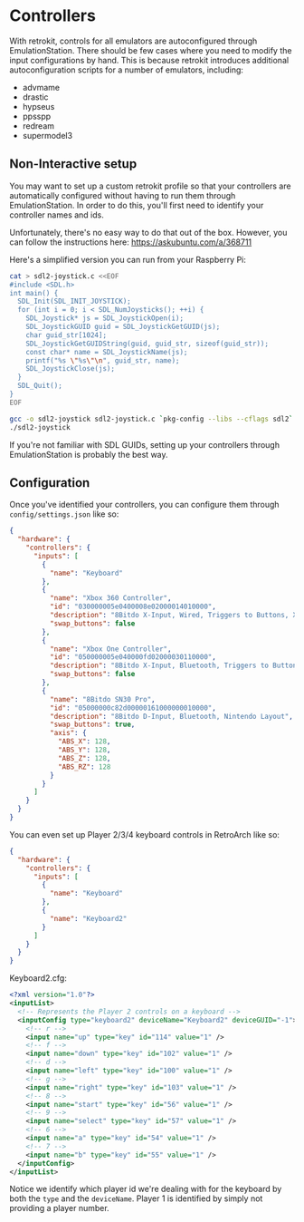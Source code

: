 # Controllers

With retrokit, controls for all emulators are autoconfigured through EmulationStation.
There should be few cases where you need to modify the input configurations by hand.
This is because retrokit introduces additional autoconfiguration scripts for a number
of emulators, including:

* advmame
* drastic
* hypseus
* ppsspp
* redream
* supermodel3

## Non-Interactive setup

You may want to set up a custom retrokit profile so that your controllers are
automatically configured without having to run them through EmulationStation.  In order
to do this, you'll first need to identify your controller names and ids.

Unfortunately, there's no easy way to do that out of the box.  However, you can follow the
instructions here: https://askubuntu.com/a/368711

Here's a simplified version you can run from your Raspberry Pi:

```sh
cat > sdl2-joystick.c <<EOF
#include <SDL.h>
int main() {
  SDL_Init(SDL_INIT_JOYSTICK);
  for (int i = 0; i < SDL_NumJoysticks(); ++i) {
    SDL_Joystick* js = SDL_JoystickOpen(i);
    SDL_JoystickGUID guid = SDL_JoystickGetGUID(js);
    char guid_str[1024];
    SDL_JoystickGetGUIDString(guid, guid_str, sizeof(guid_str));
    const char* name = SDL_JoystickName(js);
    printf("%s \"%s\"\n", guid_str, name);
    SDL_JoystickClose(js);
  }
  SDL_Quit();
}
EOF

gcc -o sdl2-joystick sdl2-joystick.c `pkg-config --libs --cflags sdl2`
./sdl2-joystick
```

If you're not familiar with SDL GUIDs, setting up your controllers through EmulationStation
is probably the best way.

## Configuration

Once you've identified your controllers, you can configure them through `config/settings.json` like so:

```json
{
  "hardware": {
    "controllers": {
      "inputs": [
        {
          "name": "Keyboard"
        },
        {
          "name": "Xbox 360 Controller",
          "id": "030000005e0400008e02000014010000",
          "description": "8Bitdo X-Input, Wired, Triggers to Buttons, Xbox layout (Arcade Stick)",
          "swap_buttons": false
        },
        {
          "name": "Xbox One Controller",
          "id": "050000005e040000fd02000030110000",
          "description": "8Bitdo X-Input, Bluetooth, Triggers to Buttons, Xbox layout (Arcade Stick)",
          "swap_buttons": false
        },
        {
          "name": "8Bitdo SN30 Pro",
          "id": "05000000c82d00000161000000010000",
          "description": "8Bitdo D-Input, Bluetooth, Nintendo Layout",
          "swap_buttons": true,
          "axis": {
            "ABS_X": 128,
            "ABS_Y": 128,
            "ABS_Z": 128,
            "ABS_RZ": 128
          }
        }
      ]
    }
  }
}
```

You can even set up Player 2/3/4 keyboard controls in RetroArch like so:

```json
{
  "hardware": {
    "controllers": {
      "inputs": [
        {
          "name": "Keyboard"
        },
        {
          "name": "Keyboard2"
        }
      ]
    }
  }
}
```

Keyboard2.cfg:

```xml
<?xml version="1.0"?>
<inputList>
  <!-- Represents the Player 2 controls on a keyboard -->
  <inputConfig type="keyboard2" deviceName="Keyboard2" deviceGUID="-1">
    <!-- r -->
    <input name="up" type="key" id="114" value="1" />
    <!-- f -->
    <input name="down" type="key" id="102" value="1" />
    <!-- d -->
    <input name="left" type="key" id="100" value="1" />
    <!-- g -->
    <input name="right" type="key" id="103" value="1" />
    <!-- 8 -->
    <input name="start" type="key" id="56" value="1" />
    <!-- 9 -->
    <input name="select" type="key" id="57" value="1" />
    <!-- 6 -->
    <input name="a" type="key" id="54" value="1" />
    <!-- 7 -->
    <input name="b" type="key" id="55" value="1" />
  </inputConfig>
</inputList>
```

Notice we identify which player id we're dealing with for the keyboard by both the `type`
and the `deviceName`.  Player 1 is identified by simply not providing a player number.
